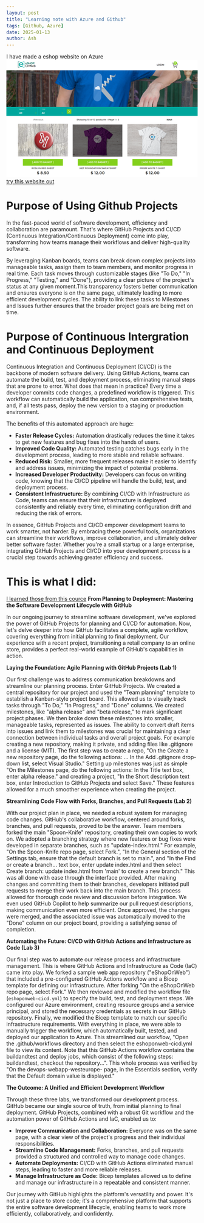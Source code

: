 ```yaml
---
layout: post
title: "Learning note with Azure and Github"
tags: [Github, Azure]
date: 2025-01-13
author: Ash
---
```

I have made a eshop website on Azure
![eshop](/assets/img/eshop.png)
[try this website out](https://devops-webapp-westeurope-12596619.azurewebsites.net/)

# Purpose of Using Github Projects
In the fast-paced world of software development, efficiency and collaboration are paramount.  That's where GitHub Projects and CI/CD (Continuous Integration/Continuous Deployment) come into play, transforming how teams manage their workflows and deliver high-quality software.

By leveraging Kanban boards, teams can break down complex projects into manageable tasks, assign them to team members, and monitor progress in real time. Each task moves through customizable stages (like "To Do," "In Progress," "Testing," and "Done"), providing a clear picture of the project's status at any given moment.This transparency fosters better communication and ensures everyone is on the same page, ultimately leading to more efficient development cycles. The ability to link these tasks to Milestones and Issues further ensures that the broader project goals are being met on time.

# Purpose of Continuous Intergration and Continuous Deployment

Continuous Integration and Continuous Deployment (CI/CD) is the backbone of modern software delivery. Using GitHub Actions, teams can automate the build, test, and deployment process, eliminating manual steps that are prone to error. What does that mean in practice? Every time a developer commits code changes, a predefined workflow is triggered. This workflow can automatically build the application, run comprehensive tests, and, if all tests pass, deploy the new version to a staging or production environment.

The benefits of this automated approach are huge:

*   **Faster Release Cycles:** Automation drastically reduces the time it takes to get new features and bug fixes into the hands of users.
*   **Improved Code Quality:** Automated testing catches bugs early in the development process, leading to more stable and reliable software.
*   **Reduced Risk:** Smaller, more frequent releases make it easier to identify and address issues, minimizing the impact of potential problems.
*   **Increased Developer Productivity:** Developers can focus on writing code, knowing that the CI/CD pipeline will handle the build, test, and deployment process.
*   **Consistent Infrastructure:** By combining CI/CD with Infrastructure as Code, teams can ensure that their infrastructure is deployed consistently and reliably every time, eliminating configuration drift and reducing the risk of errors.

In essence, GitHub Projects and CI/CD empower development teams to work smarter, not harder. By embracing these powerful tools, organizations can streamline their workflows, improve collaboration, and ultimately deliver better software faster. Whether you're a small startup or a large enterprise, integrating GitHub Projects and CI/CD into your development process is a crucial step towards achieving greater efficiency and success.

# This is what I did:
[I learned those from this cource](https://learn.microsoft.com/en-us/training/paths/devops-foundations-core-principles-practices/?WT.mc_id=portaledu_inproduct_roles)
**From Planning to Deployment: Mastering the Software Development Lifecycle with GitHub**

In our ongoing journey to streamline software development, we've explored the power of GitHub Projects for planning and CI/CD for automation. Now, let's delve deeper into how GitHub facilitates a complete, agile workflow, covering everything from initial planning to final deployment. Our experience with a recent project, transitioning a retail company to an online store, provides a perfect real-world example of GitHub's capabilities in action.

**Laying the Foundation: Agile Planning with GitHub Projects (Lab 1)**

Our first challenge was to address communication breakdowns and streamline our planning process. Enter GitHub Projects. We created a central repository for our project and used the "Team planning" template to establish a Kanban-style project board. This allowed us to visually track tasks through "To Do," "In Progress," and "Done" columns. We created milestones, like "alpha release" and "beta release," to mark significant project phases. We then broke down these milestones into smaller, manageable tasks, represented as issues. The ability to convert draft items into issues and link them to milestones was crucial for maintaining a clear connection between individual tasks and overall project goals. For example creating a new repository, making it private, and adding files like .gitignore and a license (MIT). The first step was to create a repo, "On the Create a new repository page, do the following actions: ... In the Add .gitignore drop-down list, select Visual Studio." Setting up milestones was just as simple "On the Milestones page, do the following actions: In the Title text box, enter alpha release." and creating a project, "In the Short description text box, enter Introduction to GitHub Projects and select Save." These features allowed for a much smoother experience when creating the project.

**Streamlining Code Flow with Forks, Branches, and Pull Requests (Lab 2)**

With our project plan in place, we needed a robust system for managing code changes. GitHub's collaborative workflow, centered around forks, branches, and pull requests, proved to be the answer. Team members forked the main "Spoon-Knife" repository, creating their own copies to work on. We adopted a branching strategy where new features or bug fixes were developed in separate branches, such as "update-index.html." For example, "On the Spoon-Knife repo page, select Fork.", "In the General section of the Settings tab, ensure that the default branch is set to main.", and "In the Find or create a branch… text box, enter update index.html and then select Create branch: update index.html from 'main' to create a new branch." This was all done with ease through the interface provided. After making changes and committing them to their branches, developers initiated pull requests to merge their work back into the main branch. This process allowed for thorough code review and discussion before integration. We even used GitHub Copilot to help summarize our pull request descriptions, making communication even more efficient. Once approved, the changes were merged, and the associated issue was automatically moved to the "Done" column on our project board, providing a satisfying sense of completion.

**Automating the Future: CI/CD with GitHub Actions and Infrastructure as Code (Lab 3)**

Our final step was to automate our release process and infrastructure management. This is where GitHub Actions and Infrastructure as Code (IaC) came into play. We forked a sample web app repository ("eShopOnWeb") that included a pre-configured GitHub Actions workflow and a Bicep template for defining our infrastructure. After forking "On the eShopOnWeb repo page, select Fork." We then reviewed and modified the workflow file (`eshoponweb-cicd.yml`) to specify the build, test, and deployment steps. We configured our Azure environment, creating resource groups and a service principal, and stored the necessary credentials as secrets in our GitHub repository. Finally, we modified the Bicep template to match our specific infrastructure requirements. With everything in place, we were able to manually trigger the workflow, which automatically built, tested, and deployed our application to Azure. This streamlined our workflow, "Open the .github/workflows directory and then select the eshoponweb-cicd.yml file to view its content. Note that this GitHub Actions workflow contains the buildandtest and deploy jobs, which consist of the following steps: buildandtest, checkout the repository...". This whole process was verified by "On the devops-webapp-westeurope- page, in the Essentials section, verify that the Default domain value is displayed."

**The Outcome: A Unified and Efficient Development Workflow**

Through these three labs, we transformed our development process. GitHub became our single source of truth, from initial planning to final deployment. GitHub Projects, combined with a robust Git workflow and the automation power of GitHub Actions and IaC, enabled us to:

*   **Improve Communication and Collaboration:** Everyone was on the same page, with a clear view of the project's progress and their individual responsibilities.
*   **Streamline Code Management:** Forks, branches, and pull requests provided a structured and controlled way to manage code changes.
*   **Automate Deployments:** CI/CD with GitHub Actions eliminated manual steps, leading to faster and more reliable releases.
*   **Manage Infrastructure as Code:** Bicep templates allowed us to define and manage our infrastructure in a repeatable and consistent manner.

Our journey with GitHub highlights the platform's versatility and power. It's not just a place to store code; it's a comprehensive platform that supports the entire software development lifecycle, enabling teams to work more efficiently, collaboratively, and confidently.
